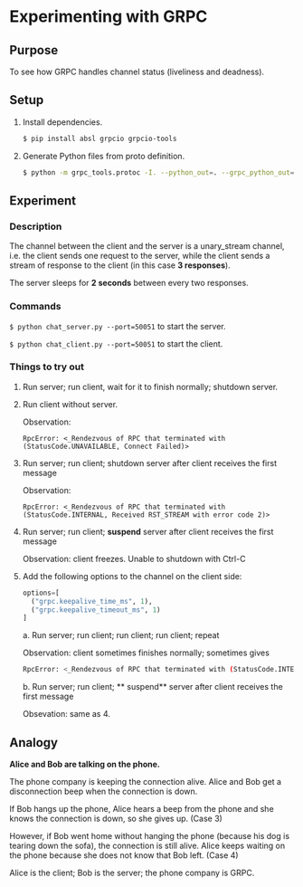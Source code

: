 # Experimenting with GRPC

## Purpose

To see how GRPC handles channel status (liveliness and deadness).

## Setup

1. Install dependencies.

   ```bash
   $ pip install absl grpcio grpcio-tools 
   ```

2. Generate Python files from proto definition.

   ```bash
   $ python -m grpc_tools.protoc -I. --python_out=. --grpc_python_out=. chat.proto
   ```

## Experiment

### Description

The channel between the client and the server is a unary_stream channel, i.e.
the client sends one request to the server, while the client sends a stream of
response to the client (in this case **3 responses**).

The server sleeps for **2 seconds** between every two responses.

### Commands

`$ python chat_server.py --port=50051` to start the server.

`$ python chat_client.py --port=50051` to start the client.

### Things to try out

1. Run server; run client, wait for it to finish normally; shutdown server.
2. Run client without server.

   Observation:

   ```
   RpcError: <_Rendezvous of RPC that terminated with (StatusCode.UNAVAILABLE, Connect Failed)>
   ```

3. Run server; run client; shutdown server after client receives the first message

   Observation:

   ```
   RpcError: <_Rendezvous of RPC that terminated with (StatusCode.INTERNAL, Received RST_STREAM with error code 2)>
   ```

4. Run server; run client; **suspend** server after client receives the first message

   Observation: client freezes. Unable to shutdown with Ctrl-C

5. Add the following options to the channel on the client side:

   ```python
   options=[
     ("grpc.keepalive_time_ms", 1),
     ("grpc.keepalive_timeout_ms", 1)
   ]
   ```

   a. Run server; run client; run client; run client; repeat

      Observation: client sometimes finishes normally; sometimes gives

      ```bash
      RpcError: <_Rendezvous of RPC that terminated with (StatusCode.INTERNAL, keepalive watchdog timeout)>
      ```

   b. Run server; run client; ** suspend** server after client receives the first message

      Obsevation: same as 4.


## Analogy

**Alice and Bob are talking on the phone.**

The phone company is keeping the connection alive. Alice and Bob get a
disconnection beep when the connection is down.

If Bob hangs up the phone, Alice hears a beep from the phone and she knows the 
connection is down, so she gives up. (Case 3)

However, if Bob went home without hanging the phone (because his dog is tearing 
down the sofa), the connection is still alive. Alice keeps waiting on the phone 
because she does not know that Bob left. (Case 4)

Alice is the client; Bob is the server; the phone company is GRPC.
